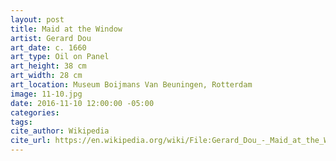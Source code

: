 ```yaml
---
layout: post
title: Maid at the Window
artist: Gerard Dou
art_date: c. 1660
art_type: Oil on Panel
art_height: 38 cm
art_width: 28 cm
art_location: Museum Boijmans Van Beuningen, Rotterdam
image: 11-10.jpg
date: 2016-11-10 12:00:00 -05:00
categories:
tags:
cite_author: Wikipedia
cite_url: https://en.wikipedia.org/wiki/File:Gerard_Dou_-_Maid_at_the_Window_-_Google_Art_Project.jpg
---
```

